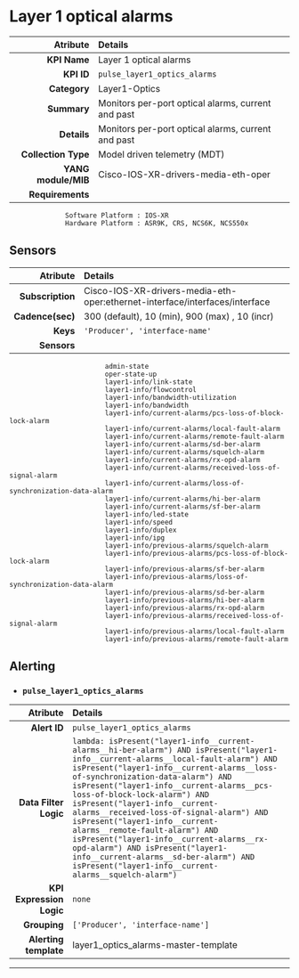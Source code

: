 
Layer 1 optical alarms
====
Atribute|Details
---:|:---
**KPI Name**    | Layer 1 optical alarms
**KPI ID**      | `pulse_layer1_optics_alarms`
**Category**    | Layer1-Optics
**Summary**     | Monitors per-port optical alarms, current and past
**Details**     | Monitors per-port optical alarms, current and past
**Collection Type** | Model driven telemetry (MDT)
**YANG module/MIB** | Cisco-IOS-XR-drivers-media-eth-oper
**Requirements**    |
                  Software Platform : IOS-XR
                  Hardware Platform : ASR9K, CRS, NCS6K, NCS550x
Sensors
---
Atribute|Details
---:|:---
**Subscription** | Cisco-IOS-XR-drivers-media-eth-oper:ethernet-interface/interfaces/interface
**Cadence(sec)** | 300 (default), 10 (min), 900 (max) , 10 (incr)
**Keys**         | `'Producer', 'interface-name'`
**Sensors**      |
                            admin-state
                            oper-state-up
                            layer1-info/link-state
                            layer1-info/flowcontrol
                            layer1-info/bandwidth-utilization
                            layer1-info/bandwidth
                            layer1-info/current-alarms/pcs-loss-of-block-lock-alarm
                            layer1-info/current-alarms/local-fault-alarm
                            layer1-info/current-alarms/remote-fault-alarm
                            layer1-info/current-alarms/sd-ber-alarm
                            layer1-info/current-alarms/squelch-alarm
                            layer1-info/current-alarms/rx-opd-alarm
                            layer1-info/current-alarms/received-loss-of-signal-alarm
                            layer1-info/current-alarms/loss-of-synchronization-data-alarm
                            layer1-info/current-alarms/hi-ber-alarm
                            layer1-info/current-alarms/sf-ber-alarm
                            layer1-info/led-state
                            layer1-info/speed
                            layer1-info/duplex
                            layer1-info/ipg
                            layer1-info/previous-alarms/squelch-alarm
                            layer1-info/previous-alarms/pcs-loss-of-block-lock-alarm
                            layer1-info/previous-alarms/sf-ber-alarm
                            layer1-info/previous-alarms/loss-of-synchronization-data-alarm
                            layer1-info/previous-alarms/sd-ber-alarm
                            layer1-info/previous-alarms/hi-ber-alarm
                            layer1-info/previous-alarms/rx-opd-alarm
                            layer1-info/previous-alarms/received-loss-of-signal-alarm
                            layer1-info/previous-alarms/local-fault-alarm
                            layer1-info/previous-alarms/remote-fault-alarm
     
Alerting
---

* ### `pulse_layer1_optics_alarms`
Atribute|Details
---:|:---
**Alert ID**             | ```pulse_layer1_optics_alarms```
**Data Filter Logic**    | ```lambda: isPresent("layer1-info__current-alarms__hi-ber-alarm") AND isPresent("layer1-info__current-alarms__local-fault-alarm") AND isPresent("layer1-info__current-alarms__loss-of-synchronization-data-alarm") AND isPresent("layer1-info__current-alarms__pcs-loss-of-block-lock-alarm") AND isPresent("layer1-info__current-alarms__received-loss-of-signal-alarm") AND isPresent("layer1-info__current-alarms__remote-fault-alarm") AND isPresent("layer1-info__current-alarms__rx-opd-alarm") AND isPresent("layer1-info__current-alarms__sd-ber-alarm") AND isPresent("layer1-info__current-alarms__squelch-alarm")```
**KPI Expression Logic** | ```none```
**Grouping**             | ```['Producer', 'interface-name']```
**Alerting template**    | layer1_optics_alarms-master-template
---

